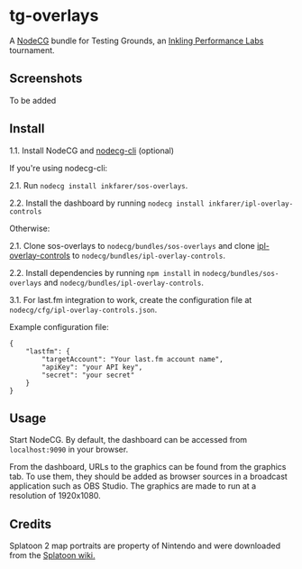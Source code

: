 # tg-overlays

A [NodeCG](http://github.com/nodecg/nodecg) bundle for Testing Grounds, an [Inkling Performance Labs](https://iplabs.ink/) tournament.

## Screenshots

To be added

## Install

1.1. Install NodeCG and [nodecg-cli](https://github.com/nodecg/nodecg-cli) (optional)

If you're using nodecg-cli:

2.1. Run `nodecg install inkfarer/sos-overlays`.

2.2. Install the dashboard by running `nodecg install inkfarer/ipl-overlay-controls`

Otherwise:

2.1. Clone sos-overlays to `nodecg/bundles/sos-overlays` and clone [ipl-overlay-controls](https://github.com/inkfarer/ipl-overlay-controls) to `nodecg/bundles/ipl-overlay-controls`.

2.2. Install dependencies by running `npm install` in `nodecg/bundles/sos-overlays` and `nodecg/bundles/ipl-overlay-controls`.

3.1. For last.fm integration to work, create the configuration file at `nodecg/cfg/ipl-overlay-controls.json`.

Example configuration file:
```
{
	"lastfm": {
		"targetAccount": "Your last.fm account name",
		"apiKey": "your API key",
		"secret": "your secret"
	}
}
```

## Usage

Start NodeCG. By default, the dashboard can be accessed from `localhost:9090` in your browser.

From the dashboard, URLs to the graphics can be found from the graphics tab. To use them, they should be added as browser sources in a broadcast application such as OBS Studio. The graphics are made to run at a resolution of 1920x1080.

## Credits

Splatoon 2 map portraits are property of Nintendo and were downloaded from the [Splatoon wiki.](https://splatoonwiki.org/)
